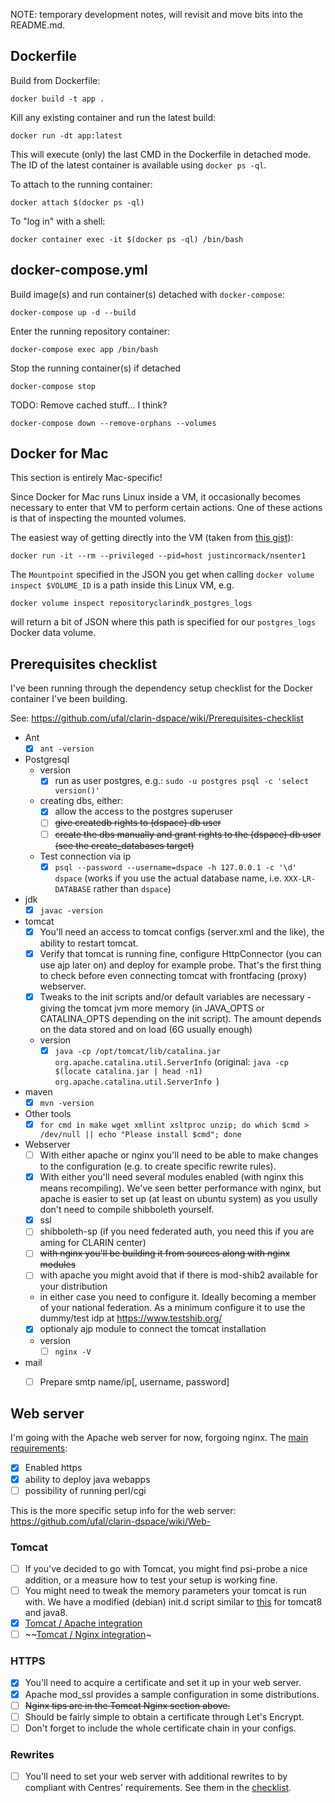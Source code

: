 NOTE: temporary development notes, will revisit and move bits into the README.md.


Dockerfile
----------

Build from Dockerfile:

```
docker build -t app .
```

Kill any existing container and run the latest build:

```
docker run -dt app:latest
```

This will execute (only) the last CMD in the Dockerfile in detached mode. The ID of the latest container is available using `docker ps -ql`.

To attach to the running container:

```
docker attach $(docker ps -ql)
```

To "log in" with a shell:

```
docker container exec -it $(docker ps -ql) /bin/bash
```


docker-compose.yml
-----------------
Build image(s) and run container(s) detached with `docker-compose`:

```
docker-compose up -d --build
```

Enter the running repository container:

```
docker-compose exec app /bin/bash
```

Stop the running container(s) if detached

```
docker-compose stop
```

TODO: Remove cached stuff... I think?

```
docker-compose down --remove-orphans --volumes
```


Docker for Mac
--------------
This section is entirely Mac-specific!

Since Docker for Mac runs Linux inside a VM, it occasionally becomes necessary to enter that VM to perform certain actions. One of these actions is that of inspecting the mounted volumes.

The easiest way of getting directly into the VM (taken from [this gist](https://gist.github.com/BretFisher/5e1a0c7bcca4c735e716abf62afad389)):

```
docker run -it --rm --privileged --pid=host justincormack/nsenter1
```

The `Mountpoint` specified in the JSON you get when calling `docker volume inspect $VOLUME_ID` is a path inside this Linux VM, e.g.

```
docker volume inspect repositoryclarindk_postgres_logs
```

will return a bit of JSON where this path is specified for our `postgres_logs` Docker data volume.


Prerequisites checklist
-----------------------
I've been running through the dependency setup checklist for the Docker container I've been building.

See: https://github.com/ufal/clarin-dspace/wiki/Prerequisites-checklist

- Ant
  - [x] `ant -version`
- Postgresql
  - version
    - [x] run as user postgres, e.g.: `sudo -u postgres psql -c 'select version()'`
  - creating dbs, either:
    - [x] allow the access to the postgres superuser
    - [ ] ~~give createdb rights to (dspace) db user~~
    - [ ] ~~create the dbs manually and grant rights to the (dspace) db user (see the create_databases target)~~
  - Test connection via ip
    - [x] `psql --password --username=dspace -h 127.0.0.1 -c '\d' dspace` (works if you use the actual database name, i.e. `XXX-LR-DATABASE` rather than `dspace`)
- jdk
  - [x] `javac -version`
- tomcat
  - [x] You'll need an access to tomcat configs (server.xml and the like), the ability to restart tomcat.
  - [x] Verify that tomcat is running fine, configure HttpConnector (you can use ajp later on) and deploy for example probe. That's the first thing to check before even connecting tomcat with frontfacing (proxy) webserver.
  - [x] Tweaks to the init scripts and/or default variables are necessary - giving the tomcat jvm more memory (in JAVA_OPTS or CATALINA_OPTS depending on the init script). The amount depends on the data stored and on load (6G usually enough)
  - version
    - [x] `java -cp /opt/tomcat/lib/catalina.jar org.apache.catalina.util.ServerInfo` (original: `java -cp $(locate catalina.jar | head -n1) org.apache.catalina.util.ServerInfo
`)
- maven
  - [x] `mvn -version`
- Other tools
  - [x] `for cmd in make wget xmllint xsltproc unzip; do which $cmd > /dev/null || echo "Please install $cmd"; done`
- Webserver
  - [ ] With either apache or nginx you'll need to be able to make changes to the configuration (e.g. to create specific rewrite rules).
  - [x] With either you'll need several modules enabled (with nginx this means recompiling). We've seen better performance with nginx, but apache is easier to set up (at least on ubuntu system) as you usully don't need to compile shibboleth yourself.
  - [x] ssl
  - [ ] shibboleth-sp (if you need federated auth, you need this if you are aming for CLARIN center)
  - [ ] ~~with nginx you'll be building it from sources along with nginx modules~~
  - [ ] with apache you might avoid that if there is mod-shib2 available for your distribution
  - in either case you need to configure it. Ideally becoming a member of your national federation. As a minimum configure it to use the dummy/test idp at https://www.testshib.org/
  - [x] optionaly ajp module to connect the tomcat installation
  - version
    - [ ] `nginx -V`
- mail
  - [ ] Prepare smtp name/ip[, username, password]


Web server
----------

I'm going with the Apache web server for now, forgoing nginx. The [main requirements](https://github.com/ufal/clarin-dspace/wiki/Installation----Prerequisites#web-server--servlet-container):

- [x] Enabled https
- [x] ability to deploy java webapps
- [ ] possibility of running perl/cgi

This is the more specific setup info for the web server: https://github.com/ufal/clarin-dspace/wiki/Web-

### Tomcat
- [ ] If you've decided to go with Tomcat, you might find psi-probe a nice addition, or a measure how to test your setup is working fine.
- [ ] You might need to tweak the memory parameters your tomcat is run with. We have a modified (debian) init.d script similar to [this](https://gist.github.com/kosarko/ac6d9e26a078f17f4a2c) for tomcat8 and java8.
- [x] [Tomcat / Apache integration](https://github.com/ufal/clarin-dspace/wiki/Connecting-Tomcat-with-Apache)
- [ ] ~~[Tomcat / Nginx integration](https://github.com/ufal/clarin-dspace/wiki/Using-Nginx)~

### HTTPS
- [x] You'll need to acquire a certificate and set it up in your web server.
- [x] Apache mod_ssl provides a sample configuration in some distributions.
- [ ] ~~Nginx tips are in the Tomcat Nginx section above.~~
- [ ] Should be fairly simple to obtain a certificate through Let's Encrypt.
- [ ] Don't forget to include the whole certificate chain in your configs.

### Rewrites
- [ ] You'll need to set your web server with additional rewrites to by compliant with Centres' requirements. See them in the [checklist](https://github.com/ufal/clarin-dspace/wiki/Repository-Checklist#web-server-rewritesredirects).
